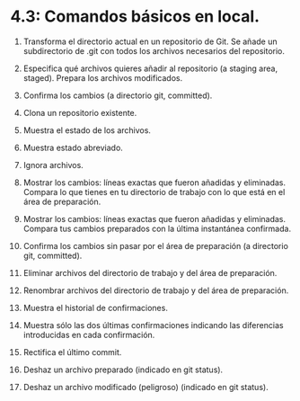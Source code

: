 # 4.3: Comandos básicos en local.

1. Transforma el directorio actual en un repositorio de Git. Se añade un subdirectorio de .git con todos los archivos necesarios del repositorio.



1. Especifica qué archivos quieres añadir al repositorio (a staging area, staged). Prepara los archivos modificados.



1. Confirma los cambios (a directorio git, committed).



1. Clona un repositorio existente.



1. Muestra el estado de los archivos.



1. Muestra estado abreviado.



1. Ignora archivos.



1. Mostrar los cambios: líneas exactas que fueron añadidas y eliminadas. Compara lo que tienes en tu directorio de trabajo con lo que está en el área de preparación.



1. Mostrar los cambios: líneas exactas que fueron añadidas y eliminadas. Compara tus cambios preparados con la última instantánea confirmada.



1. Confirma los cambios sin pasar por el área de preparación (a directorio git, committed).



1. Eliminar archivos del directorio de trabajo y del área de preparación.



1. Renombrar archivos del directorio de trabajo y del área de preparación.



1. Muestra el historial de confirmaciones.



1. Muestra sólo las dos últimas confirmaciones indicando las diferencias introducidas en cada confirmación.



1. Rectifica el último commit.



1. Deshaz un archivo preparado (indicado en git status).



1. Deshaz un archivo modificado (peligroso) (indicado en git status).
